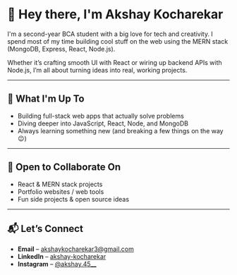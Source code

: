 # 👋 Hey there, I'm Akshay Kocharekar

I'm a second-year BCA student with a big love for tech and creativity. I spend most of my time building cool stuff on the web using the MERN stack (MongoDB, Express, React, Node.js).  

Whether it’s crafting smooth UI with React or wiring up backend APIs with Node.js, I’m all about turning ideas into real, working projects.

---

## 🚀 What I'm Up To

- Building full-stack web apps that actually solve problems
- Diving deeper into JavaScript, React, Node, and MongoDB
- Always learning something new (and breaking a few things on the way 😉)

---

## 🤝 Open to Collaborate On

- React & MERN stack projects  
- Portfolio websites / web tools  
- Fun side projects & open source ideas  

---

## 📬 Let’s Connect

- **Email** – akshaykocharekar3@gmail.com  
- **LinkedIn** – [akshay-kocharekar](https://www.linkedin.com/in/akshay-kocharekar-859829321)  
- **Instagram** – [@akshay.45__](https://instagram.com/akshay.45__)





